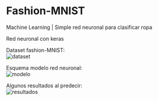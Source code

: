 # Fashion-MNIST
Machine Learning | Simple red neuronal para clasificar ropa<br/>


Red neuronal con keras <br/>

Dataset fashion-MNIST:<br/>
![dataset](https://user-images.githubusercontent.com/66931754/103691378-d39cc780-4f74-11eb-9020-0c4e31955ff8.png)<br/>


Esquema modelo red neuronal:<br/>
![modelo](https://user-images.githubusercontent.com/66931754/103691371-d26b9a80-4f74-11eb-83b1-b719e27ee987.png)<br/>



Algunos resultados al predecir:<br/>
![resultados](https://user-images.githubusercontent.com/66931754/103691376-d39cc780-4f74-11eb-8e2d-0f13e39ff75b.png)<br/>

